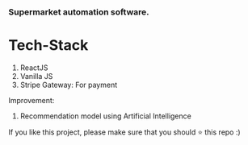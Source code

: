 ### Supermarket automation software.

# Tech-Stack
1. ReactJS
2. Vanilla JS
3. Stripe Gateway: For payment

Improvement:
1. Recommendation model using Artificial Intelligence

If you like this project, please make sure that you should :star: this repo :)
